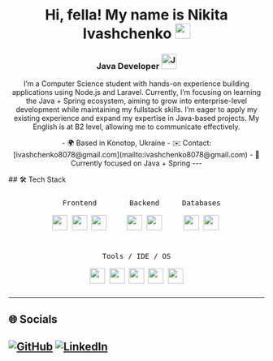 <h1 align="center">Hi, fella! My name is Nikita Ivashchenko <img src="https://i.pinimg.com/736x/7c/3b/c0/7c3bc081f39951d734d76c50c628237e.jpg" width="30" height="30" /></h1>

<h3 align="center">Java Developer <img width="30px" src="https://cdn.jsdelivr.net/gh/devicons/devicon/icons/java/java-original.svg" alt="Java" /></h3>

<p align="center">
I’m a Computer Science student with hands-on experience building applications using Node.js and Laravel. Currently, I’m focusing on learning the Java + Spring ecosystem, aiming to grow into enterprise-level development while maintaining my fullstack skills. I’m eager to apply my existing experience and expand my expertise in Java-based projects. My English is at B2 level, allowing me to communicate effectively.
</p>
<p align="center">
- 🌍 Based in Konotop, Ukraine  
- ✉️ Contact: [ivashchenko8078@gmail.com](mailto:ivashchenko8078@gmail.com)  
- 🧠 Currently focused on Java + Spring  
---
</p>
## 🛠 Tech Stack

<p align="center" style="display: flex; flex-wrap: wrap; justify-content: center; gap: 20px;">

  <kbd style="padding:10px;">
    <kbd>Frontend</kbd>
    <br><br>
    <img width="30px" src="https://cdn.jsdelivr.net/gh/devicons/devicon/icons/html5/html5-original.svg" />
    <img width="30px" src="https://cdn.jsdelivr.net/gh/devicons/devicon/icons/css3/css3-original.svg" />
    <img width="30px" src="https://cdn.jsdelivr.net/gh/devicons/devicon/icons/react/react-original.svg" />
  </kbd>

  <kbd style="padding:10px;">
    <kbd>Backend</kbd>
    <br><br>
    <img width="30px" src="https://cdn.jsdelivr.net/gh/devicons/devicon/icons/java/java-original.svg" />
    <img width="30px" src="https://cdn.jsdelivr.net/gh/devicons/devicon/icons/nodejs/nodejs-original.svg" />
  </kbd>

  <kbd style="padding:10px;">
    <kbd>Databases</kbd>
    <br><br>
    <img width="30px" src="https://cdn.jsdelivr.net/gh/devicons/devicon/icons/postgresql/postgresql-original.svg" />
    <img width="30px" src="https://cdn.jsdelivr.net/gh/devicons/devicon/icons/mongodb/mongodb-original.svg" />
  </kbd>

  <kbd style="padding:10px;">
    <kbd>Tools / IDE / OS</kbd>
    <br><br>
    <img width="30px" src="https://cdn.jsdelivr.net/gh/devicons/devicon/icons/eclipse/eclipse-original.svg" />
    <img width="30px" src="https://cdn.jsdelivr.net/gh/devicons/devicon/icons/apple/apple-original.svg" />
    <img width="30px" src="https://cdn.jsdelivr.net/gh/devicons/devicon/icons/linux/linux-original.svg" />
    <img width="30px" src="https://cdn.jsdelivr.net/gh/devicons/devicon/icons/docker/docker-original.svg" />
    <img width="30px" src="https://cdn.jsdelivr.net/gh/devicons/devicon/icons/git/git-original.svg" />
  </kbd>

</p>




---

## 🌐 Socials

[![GitHub](https://img.shields.io/badge/GitHub-100000?style=flat&logo=github&logoColor=white)](https://github.com/f0rd0101)
[![LinkedIn](https://img.shields.io/badge/LinkedIn-0077B5?style=flat&logo=linkedin&logoColor=white)](https://www.linkedin.com/in/nikita-ivashchenk0/)
---

